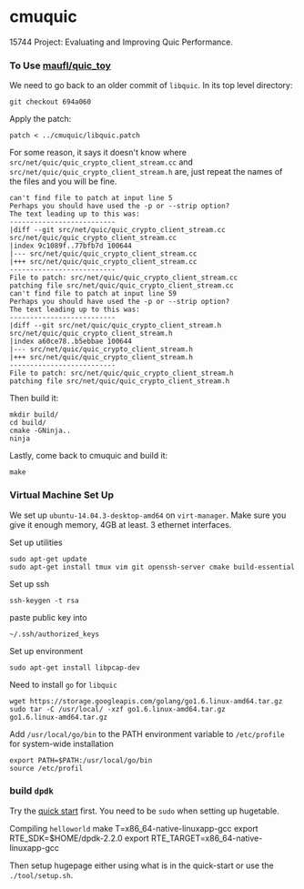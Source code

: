 # cmuquic
15744 Project: Evaluating and Improving Quic Performance.

### To Use [maufl/quic_toy](https://github.com/maufl/quic_toy)
We need to go back to an older commit of ``libquic``. In its top level directory:

    git checkout 694a060

Apply the patch:

    patch < ../cmuquic/libquic.patch

For some reason, it says it doesn't know where ``src/net/quic/quic_crypto_client_stream.cc`` and ``src/net/quic/quic_crypto_client_stream.h`` are, just repeat the names of the files and you will be fine.

    can't find file to patch at input line 5
    Perhaps you should have used the -p or --strip option?
    The text leading up to this was:
    --------------------------
    |diff --git src/net/quic/quic_crypto_client_stream.cc src/net/quic/quic_crypto_client_stream.cc
    |index 9c1089f..77bfb7d 100644
    |--- src/net/quic/quic_crypto_client_stream.cc
    |+++ src/net/quic/quic_crypto_client_stream.cc
    --------------------------
    File to patch: src/net/quic/quic_crypto_client_stream.cc
    patching file src/net/quic/quic_crypto_client_stream.cc
    can't find file to patch at input line 59
    Perhaps you should have used the -p or --strip option?
    The text leading up to this was:
    --------------------------
    |diff --git src/net/quic/quic_crypto_client_stream.h src/net/quic/quic_crypto_client_stream.h
    |index a60ce78..b5ebbae 100644
    |--- src/net/quic/quic_crypto_client_stream.h
    |+++ src/net/quic/quic_crypto_client_stream.h
    --------------------------
    File to patch: src/net/quic/quic_crypto_client_stream.h 
    patching file src/net/quic/quic_crypto_client_stream.h
 
Then build it:

    mkdir build/
    cd build/
    cmake -GNinja..
    ninja
    
Lastly, come back to cmuquic and build it:

    make

 
### Virtual Machine Set Up
We set up ``ubuntu-14.04.3-desktop-amd64`` on ``virt-manager``. Make sure you give it enough memory, 4GB at least. 3 ethernet interfaces.

Set up utilities

    sudo apt-get update
    sudo apt-get install tmux vim git openssh-server cmake build-essential

Set up ssh

    ssh-keygen -t rsa

paste public key into

    ~/.ssh/authorized_keys
  
Set up environment

    sudo apt-get install libpcap-dev 

Need to install ``go`` for ``libquic``

    wget https://storage.googleapis.com/golang/go1.6.linux-amd64.tar.gz
    sudo tar -C /usr/local/ -xzf go1.6.linux-amd64.tar.gz
    go1.6.linux-amd64.tar.gz 

Add ``/usr/local/go/bin`` to the PATH environment variable to ``/etc/profile`` for system-wide installation

    export PATH=$PATH:/usr/local/go/bin
    source /etc/profil

    
### build ``dpdk``
Try the [quick start](http://dpdk.org/doc/quick-start) first. You need to be ``sudo`` when setting up hugetable.

Compiling ``helloworld``
     make T=x86_64-native-linuxapp-gcc
     export RTE_SDK=$HOME/dpdk-2.2.0
     export RTE_TARGET=x86_64-native-linuxapp-gcc

Then setup hugepage either using what is in the quick-start or use the ``./tool/setup.sh``.
